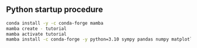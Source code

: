 ## Python startup procedure

```bash
conda install -y -c conda-forge mamba
mamba create - tutorial
mamba activate tutorial
mamba install -c conda-forge -y python=3.10 sympy pandas numpy matplotlib numba notebook jupyterlab=3 ipywidgets

```

